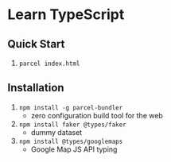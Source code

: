 # Learn TypeScript

## Quick Start

1. `parcel index.html`

## Installation

1. `npm install -g parcel-bundler`
    - zero configuration build tool for the web
1. `npm install faker @types/faker`
    - dummy dataset
1. `npm install @types/googlemaps`
    - Google Map JS API typing
